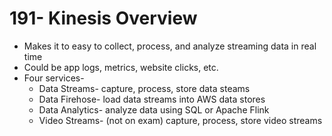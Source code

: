 # 191- Kinesis Overview
- Makes it to easy to collect, process, and analyze streaming data in real time
- Could be app logs, metrics, website clicks, etc.
- Four services-
	- Data Streams- capture, process, store data steams
	- Data Firehose- load data streams into AWS data stores
	- Data Analytics- analyze data using SQL or Apache Flink
	- Video Streams- (not on exam) capture, process, store video streams